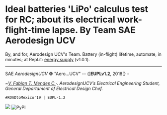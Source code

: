 # Ideal batteries 'LiPo' calculus test for RC; about its electrical work-flight-time lapse. By Team SAE Aerodesign UCV


By, and for, Aerodesign UCV's Team. Battery (in-flight) lifetime, automate, in minutes; at Repl.it: [energy supply](https://repl.it/@Bantman/EnergySupplyRC) (v1.0.1).

_______________________________________________________________________________________________________


   SAE _AerodesignUCV_ <b>&#127279;</b> "Aero…UCV" -- {]<b>EUPLv1.2</b>, 2018[} -


 ~*[V. Fabian T. Mendes C.](https://github.com/fabianmendes/isa-calculator)·.*
_AerodesignUCV’s Electrical Engineering Student,
General Departament of Electrical Design Chef._

    #ROADtoMexico'19 | EUPL-1.2

![](https://img.shields.io/badge/JetBrains-Pycharm-brightgreen.svg?style=flat-square)
 ![PyPI](https://img.shields.io/pypi/pyversions/Django.svg) 

